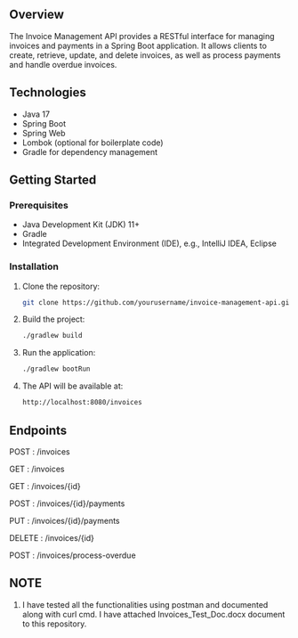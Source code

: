## Overview

The Invoice Management API provides a RESTful interface for managing invoices and payments in a Spring Boot application. It allows clients to create, retrieve, update, and delete invoices, as well as process payments and handle overdue invoices.

## Technologies

- Java 17
- Spring Boot
- Spring Web
- Lombok (optional for boilerplate code)
- Gradle for dependency management

## Getting Started

### Prerequisites

- Java Development Kit (JDK) 11+
- Gradle
- Integrated Development Environment (IDE), e.g., IntelliJ IDEA, Eclipse

### Installation

1. Clone the repository:
   ```bash
   git clone https://github.com/yourusername/invoice-management-api.git

2. Build the project:
   ```bash
   ./gradlew build 

3. Run the application:
   ```bash
   ./gradlew bootRun

3. The API will be available at:
   ```bash
   http://localhost:8080/invoices


## Endpoints
POST : /invoices

GET : /invoices

GET : /invoices/{id}

POST : /invoices/{id}/payments

PUT : /invoices/{id}/payments

DELETE : /invoices/{id}

POST : /invoices/process-overdue

## NOTE
1. I have tested all the functionalities using postman and documented along with curl cmd. I have attached Invoices_Test_Doc.docx document to this repository.
